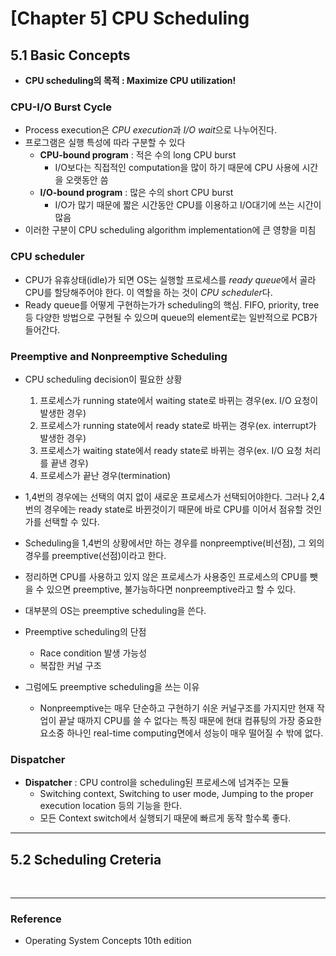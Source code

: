 <link rel="stylesheet" type="text/css" href="../../css/theme.css">

# [Chapter 5] CPU Scheduling

## 5.1 Basic Concepts

* **CPU scheduling의 목적 : Maximize CPU utilization!**

### CPU-I/O Burst Cycle

* Process execution은 *CPU execution*과 *I/O wait*으로 나누어진다.
* 프로그램은 실행 특성에 따라 구분할 수 있다
  * **CPU-bound program** : 적은 수의 long CPU burst
    * I/O보다는 직접적인 computation을 많이 하기 때문에 CPU 사용에 시간을 오랫동안 씀
  * **I/O-bound program** : 많은 수의 short CPU burst
    * I/O가 많기 때문에 짧은 시간동안 CPU를 이용하고 I/O대기에 쓰는 시간이 많음
* 이러한 구분이 CPU scheduling algorithm implementation에 큰 영향을 미침

### CPU scheduler

* CPU가 유휴상태(idle)가 되면 OS는 실행할 프로세스를 *ready queue*에서 골라 CPU를 할당해주어야 한다. 이 역할을 하는 것이 *CPU scheduler*다.
* Ready queue를 어떻게 구현하는가가 scheduling의 핵심. FIFO, priority, tree 등 다양한 방법으로 구현될 수 있으며 queue의 element로는 일반적으로 PCB가 들어간다.

### Preemptive and Nonpreemptive Scheduling

* CPU scheduling decision이 필요한 상황
  1. 프로세스가 running state에서 waiting state로 바뀌는 경우(ex. I/O 요청이 발생한 경우)
  2. 프로세스가 running state에서 ready state로 바뀌는 경우(ex. interrupt가 발생한 경우)
  3. 프로세스가 waiting state에서 ready state로 바뀌는 경우(ex. I/O 요청 처리를 끝낸 경우)
  4. 프로세스가 끝난 경우(termination)
* 1,4번의 경우에는 선택의 여지 없이 새로운 프로세스가 선택되어야한다. 그러나 2,4번의 경우에는 ready state로 바뀐것이기 때문에 바로 CPU를 이어서 점유할 것인가를 선택할 수 있다.
* Scheduling을 1,4번의 상황에서만 하는 경우를 nonpreemptive(비선점), 그 외의 경우를 preemptive(선점)이라고 한다.
* 정리하면 CPU를 사용하고 있지 않은 프로세스가 사용중인 프로세스의 CPU를 뺏을 수 있으면 preemptive, 불가능하다면 nonpreemptive라고 할 수 있다.
* 대부분의 OS는 preemptive scheduling을 쓴다.

* Preemptive scheduling의 단점
  * Race condition 발생 가능성
  * 복잡한 커널 구조
* 그럼에도 preemptive scheduling을 쓰는 이유
  * Nonpreemptive는 매우 단순하고 구현하기 쉬운 커널구조를 가지지만 현재 작업이 끝날 때까지 CPU를 쓸 수 없다는 특징 때문에 현대 컴퓨팅의 가장 중요한 요소중 하나인 real-time computing면에서 성능이 매우 떨어질 수 밖에 없다.

### Dispatcher

* **Dispatcher** : CPU control을 scheduling된 프로세스에 넘겨주는 모듈
  * Switching context, Switching to user mode, Jumping to the proper execution location 등의 기능을 한다.
  * 모든 Context switch에서 실행되기 때문에 빠르게 동작 할수록 좋다.

<hr>

## 5.2 Scheduling Creteria

<br>
<hr>

### Reference

* Operating System Concepts 10th edition
